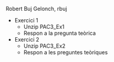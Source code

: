 Robert Buj Gelonch, rbuj
- Exercici 1
  - Unzip PAC3_Ex1
  - Respon a la pregunta teòrica
- Exercici 2
  - Unzip PAC3_Ex2
  - Respon a les preguntes teòriques
